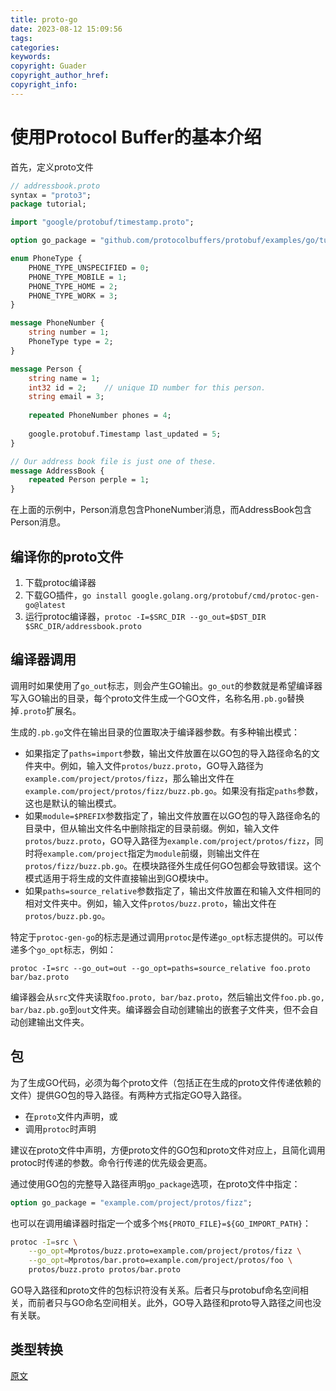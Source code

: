 ```yaml
---
title: proto-go
date: 2023-08-12 15:09:56
tags:
categories:
keywords:
copyright: Guader
copyright_author_href:
copyright_info:
---
```


# 使用Protocol Buffer的基本介绍

首先，定义proto文件

```proto
// addressbook.proto
syntax = "proto3";
package tutorial;

import "google/protobuf/timestamp.proto";

option go_package = "github.com/protocolbuffers/protobuf/examples/go/tutorialpb";

enum PhoneType {
    PHONE_TYPE_UNSPECIFIED = 0;
    PHONE_TYPE_MOBILE = 1;
    PHONE_TYPE_HOME = 2;
    PHONE_TYPE_WORK = 3;
}

message PhoneNumber {
    string number = 1;
    PhoneType type = 2;
}

message Person {
    string name = 1;
    int32 id = 2;    // unique ID number for this person.
    string email = 3;
    
    repeated PhoneNumber phones = 4;
    
    google.protobuf.Timestamp last_updated = 5;
}

// Our address book file is just one of these.
message AddressBook {
    repeated Person perple = 1;
}
```

在上面的示例中，Person消息包含PhoneNumber消息，而AddressBook包含Person消息。


## 编译你的proto文件

1. 下载protoc编译器
2. 下载GO插件，`go install google.golang.org/protobuf/cmd/protoc-gen-go@latest`
3. 运行protoc编译器，`protoc -I=$SRC_DIR --go_out=$DST_DIR $SRC_DIR/addressbook.proto`



## 编译器调用

调用时如果使用了`go_out`标志，则会产生GO输出。`go_out`的参数就是希望编译器写入GO输出的目录，每个proto文件生成一个GO文件，名称名用`.pb.go`替换掉`.proto`扩展名。

生成的`.pb.go`文件在输出目录的位置取决于编译器参数。有多种输出模式：

- 如果指定了`paths=import`参数，输出文件放置在以GO包的导入路径命名的文件夹中。例如，输入文件`protos/buzz.proto`，GO导入路径为`example.com/project/protos/fizz`，那么输出文件在`example.com/project/protos/fizz/buzz.pb.go`。如果没有指定`paths`参数，这也是默认的输出模式。
- 如果`module=$PREFIX`参数指定了，输出文件放置在以GO包的导入路径命名的目录中，但从输出文件名中删除指定的目录前缀。例如，输入文件`protos/buzz.proto`，GO导入路径为`example.com/project/protos/fizz`，同时将`example.com/project`指定为`module`前缀，则输出文件在`protos/fizz/buzz.pb.go`。在模块路径外生成任何GO包都会导致错误。这个模式适用于将生成的文件直接输出到GO模块中。
- 如果`paths=source_relative`参数指定了，输出文件放置在和输入文件相同的相对文件夹中。例如，输入文件`protos/buzz.proto`，输出文件在`protos/buzz.pb.go`。

特定于`protoc-gen-go`的标志是通过调用`protoc`是传递`go_opt`标志提供的。可以传递多个`go_opt`标志，例如：

`protoc -I=src --go_out=out --go_opt=paths=source_relative foo.proto bar/baz.proto`

编译器会从`src`文件夹读取`foo.proto, bar/baz.proto`，然后输出文件`foo.pb.go, bar/baz.pb.go`到`out`文件夹。编译器会自动创建输出的嵌套子文件夹，但不会自动创建输出文件夹。



## 包

为了生成GO代码，必须为每个proto文件（包括正在生成的proto文件传递依赖的文件）提供GO包的导入路径。有两种方式指定GO导入路径。

- 在`proto`文件内声明，或
- 调用`protoc`时声明

建议在proto文件中声明，方便proto文件的GO包和proto文件对应上，且简化调用protoc时传递的参数。命令行传递的优先级会更高。

通过使用GO包的完整导入路径声明`go_package`选项，在proto文件中指定：

```proto
option go_package = "example.com/project/protos/fizz";
```

也可以在调用编译器时指定一个或多个`M${PROTO_FILE}=${GO_IMPORT_PATH}`：

```bash
protoc -I=src \
    --go_opt=Mprotos/buzz.proto=example.com/project/protos/fizz \
    --go_opt=Mprotos/bar.proto=example.com/project/protos/foo \
    protos/buzz.proto protos/bar.proto
```


GO导入路径和proto文件的包标识符没有关系。后者只与protobuf命名空间相关，而前者只与GO命名空间相关。此外，GO导入路径和proto导入路径之间也没有关联。



## 类型转换

[原文](https://protobuf.dev/reference/go/go-generated/#message)
